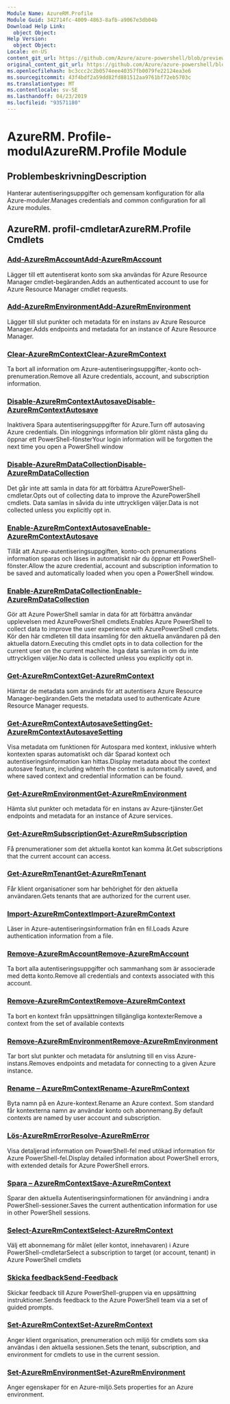 ```yaml
---
Module Name: AzureRM.Profile
Module Guid: 342714fc-4009-4863-8afb-a9067e3db04b
Download Help Link:
  object Object: 
Help Version:
  object Object: 
Locale: en-US
content_git_url: https://github.com/Azure/azure-powershell/blob/preview/src/ResourceManager/Profile/Commands.Profile/help/AzureRM.Profile.md
original_content_git_url: https://github.com/Azure/azure-powershell/blob/preview/src/ResourceManager/Profile/Commands.Profile/help/AzureRM.Profile.md
ms.openlocfilehash: bc3ccc2c2b0574eee40357fb0079fe22124ea3e6
ms.sourcegitcommit: 43f4bdf2a59dd82fd881512aa9761bf72eb5703c
ms.translationtype: MT
ms.contentlocale: sv-SE
ms.lasthandoff: 04/23/2019
ms.locfileid: "93571180"
---
```

# <span data-ttu-id="e85ee-101">AzureRM. Profile-modul</span><span class="sxs-lookup"><span data-stu-id="e85ee-101">AzureRM.Profile Module</span></span>
## <span data-ttu-id="e85ee-102">Problembeskrivning</span><span class="sxs-lookup"><span data-stu-id="e85ee-102">Description</span></span>
<span data-ttu-id="e85ee-103">Hanterar autentiseringsuppgifter och gemensam konfiguration för alla Azure-moduler.</span><span class="sxs-lookup"><span data-stu-id="e85ee-103">Manages credentials and common configuration for all Azure modules.</span></span>

## <span data-ttu-id="e85ee-104">AzureRM. profil-cmdletar</span><span class="sxs-lookup"><span data-stu-id="e85ee-104">AzureRM.Profile Cmdlets</span></span>
### [<span data-ttu-id="e85ee-105">Add-AzureRmAccount</span><span class="sxs-lookup"><span data-stu-id="e85ee-105">Add-AzureRmAccount</span></span>](Add-AzureRmAccount.md)
<span data-ttu-id="e85ee-106">Lägger till ett autentiserat konto som ska användas för Azure Resource Manager cmdlet-begäranden.</span><span class="sxs-lookup"><span data-stu-id="e85ee-106">Adds an authenticated account to use for Azure Resource Manager cmdlet requests.</span></span>

### [<span data-ttu-id="e85ee-107">Add-AzureRmEnvironment</span><span class="sxs-lookup"><span data-stu-id="e85ee-107">Add-AzureRmEnvironment</span></span>](Add-AzureRmEnvironment.md)
<span data-ttu-id="e85ee-108">Lägger till slut punkter och metadata för en instans av Azure Resource Manager.</span><span class="sxs-lookup"><span data-stu-id="e85ee-108">Adds endpoints and metadata for an instance of Azure Resource Manager.</span></span>

### [<span data-ttu-id="e85ee-109">Clear-AzureRmContext</span><span class="sxs-lookup"><span data-stu-id="e85ee-109">Clear-AzureRmContext</span></span>](Clear-AzureRmContext.md)
<span data-ttu-id="e85ee-110">Ta bort all information om Azure-autentiseringsuppgifter,-konto och-prenumeration.</span><span class="sxs-lookup"><span data-stu-id="e85ee-110">Remove all Azure credentials, account, and subscription information.</span></span>

### [<span data-ttu-id="e85ee-111">Disable-AzureRmContextAutosave</span><span class="sxs-lookup"><span data-stu-id="e85ee-111">Disable-AzureRmContextAutosave</span></span>](Disable-AzureRmContextAutosave.md)
<span data-ttu-id="e85ee-112">Inaktivera Spara autentiseringsuppgifter för Azure.</span><span class="sxs-lookup"><span data-stu-id="e85ee-112">Turn off autosaving Azure credentials.</span></span>  <span data-ttu-id="e85ee-113">Din inloggnings information blir glömt nästa gång du öppnar ett PowerShell-fönster</span><span class="sxs-lookup"><span data-stu-id="e85ee-113">Your login information will be forgotten the next time you open a PowerShell window</span></span>

### [<span data-ttu-id="e85ee-114">Disable-AzureRmDataCollection</span><span class="sxs-lookup"><span data-stu-id="e85ee-114">Disable-AzureRmDataCollection</span></span>](Disable-AzureRmDataCollection.md)
<span data-ttu-id="e85ee-115">Det går inte att samla in data för att förbättra AzurePowerShell-cmdletar.</span><span class="sxs-lookup"><span data-stu-id="e85ee-115">Opts out of collecting data to improve the AzurePowerShell cmdlets.</span></span> <span data-ttu-id="e85ee-116">Data samlas in såvida du inte uttryckligen väljer.</span><span class="sxs-lookup"><span data-stu-id="e85ee-116">Data is not collected unless you explicitly opt in.</span></span>

### [<span data-ttu-id="e85ee-117">Enable-AzureRmContextAutosave</span><span class="sxs-lookup"><span data-stu-id="e85ee-117">Enable-AzureRmContextAutosave</span></span>](Enable-AzureRmContextAutosave.md)
<span data-ttu-id="e85ee-118">Tillåt att Azure-autentiseringsuppgiften, konto-och prenumerations information sparas och läses in automatiskt när du öppnar ett PowerShell-fönster.</span><span class="sxs-lookup"><span data-stu-id="e85ee-118">Allow the azure credential, account and subscription information to be saved and automatically loaded when you open a PowerShell window.</span></span> 

### [<span data-ttu-id="e85ee-119">Enable-AzureRmDataCollection</span><span class="sxs-lookup"><span data-stu-id="e85ee-119">Enable-AzureRmDataCollection</span></span>](Enable-AzureRmDataCollection.md)
<span data-ttu-id="e85ee-120">Gör att Azure PowerShell samlar in data för att förbättra användar upplevelsen med AzurePowerShell cmdlets.</span><span class="sxs-lookup"><span data-stu-id="e85ee-120">Enables Azure PowerShell to collect data to improve the user experience with AzurePowerShell cmdlets.</span></span>
<span data-ttu-id="e85ee-121">Kör den här cmdleten till data insamling för den aktuella användaren på den aktuella datorn.</span><span class="sxs-lookup"><span data-stu-id="e85ee-121">Executing this cmdlet opts in to data collection for the current user on the current machine.</span></span>
<span data-ttu-id="e85ee-122">Inga data samlas in om du inte uttryckligen väljer.</span><span class="sxs-lookup"><span data-stu-id="e85ee-122">No data is collected unless you explicitly opt in.</span></span>

### [<span data-ttu-id="e85ee-123">Get-AzureRmContext</span><span class="sxs-lookup"><span data-stu-id="e85ee-123">Get-AzureRmContext</span></span>](Get-AzureRmContext.md)
<span data-ttu-id="e85ee-124">Hämtar de metadata som används för att autentisera Azure Resource Manager-begäranden.</span><span class="sxs-lookup"><span data-stu-id="e85ee-124">Gets the metadata used to authenticate Azure Resource Manager requests.</span></span>

### [<span data-ttu-id="e85ee-125">Get-AzureRmContextAutosaveSetting</span><span class="sxs-lookup"><span data-stu-id="e85ee-125">Get-AzureRmContextAutosaveSetting</span></span>](Get-AzureRmContextAutosaveSetting.md)
<span data-ttu-id="e85ee-126">Visa metadata om funktionen för Autospara med kontext, inklusive whterh kontexten sparas automatiskt och där Sparad kontext och autentiseringsinformation kan hittas.</span><span class="sxs-lookup"><span data-stu-id="e85ee-126">Display metadata about the context autosave feature, including whterh the context is automatically saved, and where saved context and credential information can be found.</span></span>

### [<span data-ttu-id="e85ee-127">Get-AzureRmEnvironment</span><span class="sxs-lookup"><span data-stu-id="e85ee-127">Get-AzureRmEnvironment</span></span>](Get-AzureRmEnvironment.md)
<span data-ttu-id="e85ee-128">Hämta slut punkter och metadata för en instans av Azure-tjänster.</span><span class="sxs-lookup"><span data-stu-id="e85ee-128">Get endpoints and metadata for an instance of Azure services.</span></span>

### [<span data-ttu-id="e85ee-129">Get-AzureRmSubscription</span><span class="sxs-lookup"><span data-stu-id="e85ee-129">Get-AzureRmSubscription</span></span>](Get-AzureRmSubscription.md)
<span data-ttu-id="e85ee-130">Få prenumerationer som det aktuella kontot kan komma åt.</span><span class="sxs-lookup"><span data-stu-id="e85ee-130">Get subscriptions that the current account can access.</span></span>

### [<span data-ttu-id="e85ee-131">Get-AzureRmTenant</span><span class="sxs-lookup"><span data-stu-id="e85ee-131">Get-AzureRmTenant</span></span>](Get-AzureRmTenant.md)
<span data-ttu-id="e85ee-132">Får klient organisationer som har behörighet för den aktuella användaren.</span><span class="sxs-lookup"><span data-stu-id="e85ee-132">Gets tenants that are authorized for the current user.</span></span>

### [<span data-ttu-id="e85ee-133">Import-AzureRmContext</span><span class="sxs-lookup"><span data-stu-id="e85ee-133">Import-AzureRmContext</span></span>](Import-AzureRmContext.md)
<span data-ttu-id="e85ee-134">Läser in Azure-autentiseringsinformation från en fil.</span><span class="sxs-lookup"><span data-stu-id="e85ee-134">Loads Azure authentication information from a file.</span></span>

### [<span data-ttu-id="e85ee-135">Remove-AzureRmAccount</span><span class="sxs-lookup"><span data-stu-id="e85ee-135">Remove-AzureRmAccount</span></span>](Remove-AzureRmAccount.md)
<span data-ttu-id="e85ee-136">Ta bort alla autentiseringsuppgifter och sammanhang som är associerade med detta konto.</span><span class="sxs-lookup"><span data-stu-id="e85ee-136">Remove all credentials and contexts associated with this account.</span></span>

### [<span data-ttu-id="e85ee-137">Remove-AzureRmContext</span><span class="sxs-lookup"><span data-stu-id="e85ee-137">Remove-AzureRmContext</span></span>](Remove-AzureRmContext.md)
<span data-ttu-id="e85ee-138">Ta bort en kontext från uppsättningen tillgängliga kontexter</span><span class="sxs-lookup"><span data-stu-id="e85ee-138">Remove a context from the set of available contexts</span></span>

### [<span data-ttu-id="e85ee-139">Remove-AzureRmEnvironment</span><span class="sxs-lookup"><span data-stu-id="e85ee-139">Remove-AzureRmEnvironment</span></span>](Remove-AzureRmEnvironment.md)
<span data-ttu-id="e85ee-140">Tar bort slut punkter och metadata för anslutning till en viss Azure-instans.</span><span class="sxs-lookup"><span data-stu-id="e85ee-140">Removes endpoints and metadata for connecting to a given Azure instance.</span></span>

### [<span data-ttu-id="e85ee-141">Rename – AzureRmContext</span><span class="sxs-lookup"><span data-stu-id="e85ee-141">Rename-AzureRmContext</span></span>](Rename-AzureRmContext.md)
<span data-ttu-id="e85ee-142">Byta namn på en Azure-kontext.</span><span class="sxs-lookup"><span data-stu-id="e85ee-142">Rename an Azure context.</span></span>  <span data-ttu-id="e85ee-143">Som standard får kontexterna namn av användar konto och abonnemang.</span><span class="sxs-lookup"><span data-stu-id="e85ee-143">By default contexts are named by user account and subscription.</span></span>

### [<span data-ttu-id="e85ee-144">Lös-AzureRmError</span><span class="sxs-lookup"><span data-stu-id="e85ee-144">Resolve-AzureRmError</span></span>](Resolve-AzureRmError.md)
<span data-ttu-id="e85ee-145">Visa detaljerad information om PowerShell-fel med utökad information för Azure PowerShell-fel.</span><span class="sxs-lookup"><span data-stu-id="e85ee-145">Display detailed information about PowerShell errors, with extended details for Azure PowerShell errors.</span></span>

### [<span data-ttu-id="e85ee-146">Spara – AzureRmContext</span><span class="sxs-lookup"><span data-stu-id="e85ee-146">Save-AzureRmContext</span></span>](Save-AzureRmContext.md)
<span data-ttu-id="e85ee-147">Sparar den aktuella Autentiseringsinformationen för användning i andra PowerShell-sessioner.</span><span class="sxs-lookup"><span data-stu-id="e85ee-147">Saves the current authentication information for use in other PowerShell sessions.</span></span>

### [<span data-ttu-id="e85ee-148">Select-AzureRmContext</span><span class="sxs-lookup"><span data-stu-id="e85ee-148">Select-AzureRmContext</span></span>](Select-AzureRmContext.md)
<span data-ttu-id="e85ee-149">Välj ett abonnemang för målet (eller kontot, innehavaren) i Azure PowerShell-cmdletar</span><span class="sxs-lookup"><span data-stu-id="e85ee-149">Select a subscription to target (or account, tenant) in Azure PowerShell cmdlets</span></span>

### [<span data-ttu-id="e85ee-150">Skicka feedback</span><span class="sxs-lookup"><span data-stu-id="e85ee-150">Send-Feedback</span></span>](Send-Feedback.md)
<span data-ttu-id="e85ee-151">Skickar feedback till Azure PowerShell-gruppen via en uppsättning instruktioner.</span><span class="sxs-lookup"><span data-stu-id="e85ee-151">Sends feedback to the Azure PowerShell team via a set of guided prompts.</span></span>

### [<span data-ttu-id="e85ee-152">Set-AzureRmContext</span><span class="sxs-lookup"><span data-stu-id="e85ee-152">Set-AzureRmContext</span></span>](Set-AzureRmContext.md)
<span data-ttu-id="e85ee-153">Anger klient organisation, prenumeration och miljö för cmdlets som ska användas i den aktuella sessionen.</span><span class="sxs-lookup"><span data-stu-id="e85ee-153">Sets the tenant, subscription, and environment for cmdlets to use in the current session.</span></span>

### [<span data-ttu-id="e85ee-154">Set-AzureRmEnvironment</span><span class="sxs-lookup"><span data-stu-id="e85ee-154">Set-AzureRmEnvironment</span></span>](Set-AzureRmEnvironment.md)
<span data-ttu-id="e85ee-155">Anger egenskaper för en Azure-miljö.</span><span class="sxs-lookup"><span data-stu-id="e85ee-155">Sets properties for an Azure environment.</span></span>

